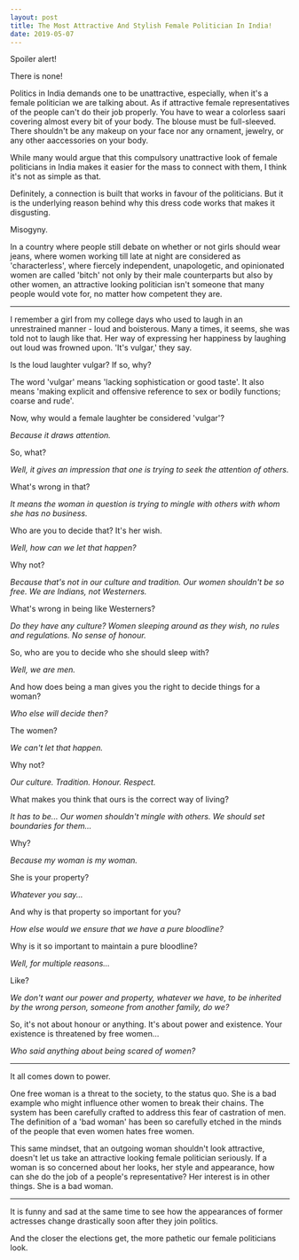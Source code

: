 ```yaml
---
layout: post
title: The Most Attractive And Stylish Female Politician In India!
date: 2019-05-07
---
```

Spoiler alert!

There is none!

Politics in India demands one to be unattractive, especially, when it's a female politician we are talking about. As if attractive female representatives of the people can't do their job properly. You have to wear a colorless saari covering almost every bit of your body. The blouse must be full-sleeved. There shouldn't be any makeup on your face nor any ornament, jewelry, or any other aaccessories on your body. 

While many would argue that this compulsory unattractive look of female politicians in India makes it easier for the mass to connect with them, I think it's not as simple as that. 

Definitely, a connection is built that works in favour of the politicians. But it is the underlying reason behind why this dress code works that makes it disgusting. 


Misogyny. 

In a country where people still debate on whether or not girls should wear jeans, where women working till late at night are considered as 'characterless', where fiercely independent, unapologetic,  and opinionated women are called 'bitch' not only by their male counterparts but also by other women, an attractive looking politician isn't someone that many people would vote for, no matter how competent they are.

________

I remember a girl from my college days who used to laugh in an unrestrained manner - loud and boisterous. Many a times, it seems, she was told not to laugh like that. Her way of expressing her happiness by laughing out loud was frowned upon. 'It's vulgar,' they say.

Is the loud laughter vulgar? If so, why?

The word 'vulgar' means 'lacking sophistication or good taste'. It also means 'making explicit and offensive reference to sex or bodily functions; coarse and rude'.

Now, why would a female laughter be considered 'vulgar'? 

*Because it draws attention.*

So, what? 

*Well, it gives an impression that one is trying to seek the attention of others.* 

What's wrong in that? 

*It means the woman in question is trying to mingle with others with whom she has no business.* 

Who are you to decide that? It's her wish. 

*Well, how can we let that happen?* 

Why not? 

*Because that's not in our culture and tradition. Our women shouldn't be so free. We are Indians, not Westerners.*

What's wrong in being like Westerners? 

*Do they have any culture? Women sleeping around as they wish, no rules and regulations. No sense of honour.* 

So, who are you to decide who she should sleep with? 

*Well, we are men.* 

And how does being a man gives you the right to decide things for a woman? 

*Who else will decide then?* 

The women? 

*We can't let that happen.* 

Why not? 

*Our culture. Tradition. Honour. Respect.* 

What makes you think that ours is the correct way of living?

*It has to be... Our women shouldn't mingle with others. We should set boundaries for them...* 

Why? 

*Because my woman is my woman.* 

She is your property? 

*Whatever you say...* 

And why is that property so important for you? 

*How else would we ensure that we have a pure bloodline?* 

Why is it so important to maintain a pure bloodline?

*Well, for multiple reasons...* 

Like? 

*We don't want our power and property, whatever we have, to be inherited by the wrong person, someone from another family, do we?*

So, it's not about honour or anything. It's about power and existence. Your existence is threatened by free women... 

*Who said anything about being scared of women?* 

______

It all comes down to power. 

One free woman is a threat to the society, to the status quo. She is a bad example who might influence other women to break their chains. The system has been carefully crafted to address this fear of castration of men. The definition of a 'bad woman' has been so carefully etched in the minds of the people that even women hates free women.


This same mindset, that an outgoing woman shouldn't look attractive, doesn't let us take an attractive looking female politician seriously. If a woman is so concerned about her looks, her style and appearance, how can she do the job of a people's representative? Her interest is in other things. She is a bad woman.  

_______

It is funny and sad at the same time to see how the appearances of former actresses change drastically soon after they join politics. 

And the closer the elections get, the more pathetic our female politicians look.
